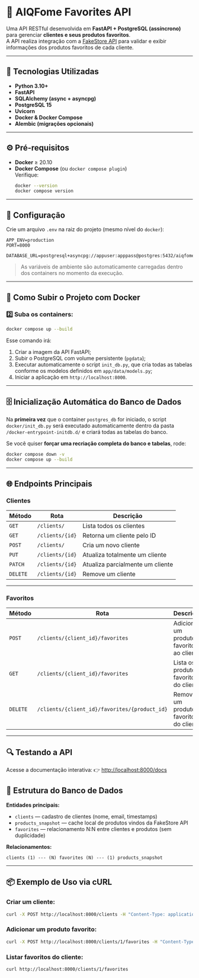 # 🧠 AIQFome Favorites API

Uma API RESTful desenvolvida em **FastAPI + PostgreSQL (assíncrono)** para gerenciar **clientes e seus produtos favoritos**.  
A API realiza integração com a [FakeStore API](https://fakestoreapi.com) para validar e exibir informações dos produtos favoritos de cada cliente.

---

## 🚀 Tecnologias Utilizadas

- **Python 3.10+**
- **FastAPI**
- **SQLAlchemy (async + asyncpg)**
- **PostgreSQL 15**
- **Uvicorn**
- **Docker & Docker Compose**
- **Alembic (migrações opcionais)**

---

## ⚙️ Pré-requisitos

- **Docker** ≥ 20.10  
- **Docker Compose** (ou `docker compose plugin`)  
  Verifique:
  ```bash
  docker --version
  docker compose version
  ```

---

## 🔧 Configuração

Crie um arquivo `.env` na raiz do projeto (mesmo nível do `docker`):

```env
APP_ENV=production
PORT=8000

DATABASE_URL=postgresql+asyncpg://appuser:apppass@postgres:5432/aiqfome
```

> As variáveis de ambiente são automaticamente carregadas dentro dos containers no momento da execução.

---

## 🐳 Como Subir o Projeto com Docker


### 2️⃣ Suba os containers:
```bash
docker compose up --build
```

Esse comando irá:

1. Criar a imagem da API FastAPI;  
2. Subir o PostgreSQL com volume persistente (`pgdata`);  
3. Executar automaticamente o script `init_db.py`, que cria todas as tabelas conforme os modelos definidos em `app/data/models.py`;  
4. Iniciar a aplicação em `http://localhost:8000`.

---

## 🗄️ Inicialização Automática do Banco de Dados

Na **primeira vez** que o container `postgres_db` for iniciado, o script  
`docker/init_db.py` será executado automaticamente dentro da pasta  
`/docker-entrypoint-initdb.d/` e criará todas as tabelas do banco.

Se você quiser **forçar uma recriação completa do banco e tabelas**, rode:
```bash
docker compose down -v
docker compose up --build
```

---

## 🌐 Endpoints Principais

### **Clientes**
| Método | Rota | Descrição |
|--------|------|------------|
| `GET` | `/clients/` | Lista todos os clientes |
| `GET` | `/clients/{id}` | Retorna um cliente pelo ID |
| `POST` | `/clients/` | Cria um novo cliente |
| `PUT` | `/clients/{id}` | Atualiza totalmente um cliente |
| `PATCH` | `/clients/{id}` | Atualiza parcialmente um cliente |
| `DELETE` | `/clients/{id}` | Remove um cliente |

---

### **Favoritos**
| Método | Rota | Descrição |
|--------|------|------------|
| `POST` | `/clients/{client_id}/favorites` | Adiciona um produto favorito ao cliente |
| `GET` | `/clients/{client_id}/favorites` | Lista os produtos favoritos do cliente |
| `DELETE` | `/clients/{client_id}/favorites/{product_id}` | Remove um produto favorito do cliente |

---

## 🔍 Testando a API

Acesse a documentação interativa:
👉 [http://localhost:8000/docs](http://localhost:8000/docs)


## 🧱 Estrutura do Banco de Dados

**Entidades principais:**

- `clients` — cadastro de clientes (nome, email, timestamps)
- `products_snapshot` — cache local de produtos vindos da FakeStore API
- `favorites` — relacionamento N:N entre clientes e produtos (sem duplicidade)

**Relacionamentos:**
```
clients (1) --- (N) favorites (N) --- (1) products_snapshot
```

---

## 📦 Exemplo de Uso via cURL

### Criar um cliente:
```bash
curl -X POST http://localhost:8000/clients -H "Content-Type: application/json" -d '{"name": "Maria", "email": "maria@teste.com"}'
```

### Adicionar um produto favorito:
```bash
curl -X POST http://localhost:8000/clients/1/favorites -H "Content-Type: application/json" -d '{"external_product_id": 1}'
```

### Listar favoritos do cliente:
```bash
curl http://localhost:8000/clients/1/favorites
```
